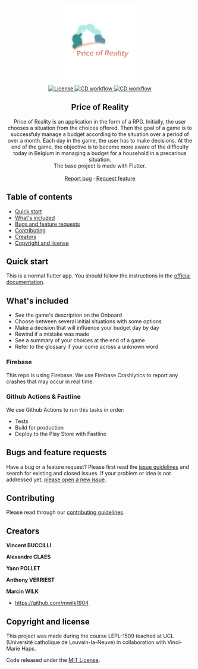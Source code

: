 <p align="center">
  <a>
    <img src="./assets/images/priceofreality.png" alt="Logo" width=200 height=200>
  </a>
  <div align="center">
    <a href="https://img.shields.io/github/license/priceofreality/flutter-app"><img src="https://img.shields.io/github/license/priceofreality/flutter-app" alt="License"/>
    </a>
    <a href="https://img.shields.io/github/workflow/status/priceofreality/flutter-app/CD"><img src="https://img.shields.io/github/workflow/status/priceofreality/flutter-app/CD" alt="CD workflow"/>
    </a>
    <a href="https://img.shields.io/github/last-commit/priceofreality/flutter-app"><img src="https://img.shields.io/github/last-commit/priceofreality/flutter-app" alt="CD workflow"/>
    </a>
</div>
  <h2 align="center">Price of Reality</h2>

  <p align="center">
    Price of Reality is an application in the form of a RPG. Initially, the user chooses a situation  from the choices offered. Then the goal of a game is to successfuly manage a budget according to the situation over a period of over a month. Each day in the game, the user has to make decisions. At the end of the game, the objective is to become more aware of the difficulty today in Belgium in managing a budget for a household in a precarious situation.
    <br>
    The base project is made with Flutter.
    <br>
    <br>
    <a href="https://github.com/priceofreality/flutter-app/issues/new">Report bug</a>
    ·
    <a href="https://github.com/priceofreality/flutter-app/issues/new">Request feature</a>
  </p>
</p>

## Table of contents

- [Quick start](#quick-start)
- [What's included](#whats-included)
- [Bugs and feature requests](#bugs-and-feature-requests)
- [Contributing](#contributing)
- [Creators](#creators)
- [Copyright and license](#copyright-and-license)

## Quick start

This is a normal flutter app. You should follow the instructions in the [official documentation](https://flutter.io/docs/get-started/install).

## What's included

* See the game's description on the Onboard
* Choose between several initial situations with some options
* Make a decision that will influence your budget day by day
* Rewind if a mistake was made
* See a summary of your choices at the end of a game
* Refer to the glossary if your come across a unknown word

### Firebase

This repo is using Firebase. We use Firebase Crashlytics to report any crashes that may occur in real time.

### Github Actions & Fastline

We use Github Actions to run this tasks in order:
* Tests
* Build for production
* Deploy to the Play Store with Fastline

## Bugs and feature requests

Have a bug or a feature request? Please first read the [issue guidelines](https://github.com/priceofreality/flutter-app/master/CONTRIBUTING.md) and search for existing and closed issues. If your problem or idea is not addressed yet, [please open a new issue](https://github.com/priceofreality/flutter-app/issues/new).

## Contributing

Please read through our [contributing guidelines](https://github.com/priceofreality/flutter-app/master/CONTRIBUTING.md).

## Creators

**Vincent BUCCILLI**

**Alexandre CLAES**

**Yann POLLET**

**Anthony VERRIEST**

**Marcin WILK**

- <https://github.com/mwilk1904>

## Copyright and license
This project was made during the course LEPL-1509 teached at UCL (Université catholique de Louvain-la-Neuve) in collaboration with Vinci-Marie Haps.

Code released under the [MIT License](https://github.com/priceofreality/flutter-app/master/LICENSE).

